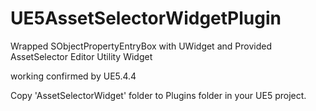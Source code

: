 # UE5AssetSelectorWidgetPlugin
Wrapped SObjectPropertyEntryBox with UWidget and Provided AssetSelector Editor Utility Widget

working confirmed by UE5.4.4

Copy 'AssetSelectorWidget' folder to Plugins folder in your UE5 project.
